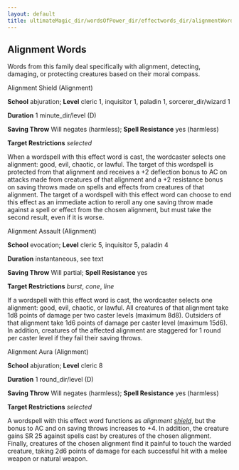 ```yaml
---
layout: default
title: ultimateMagic_dir/wordsOfPower_dir/effectwords_dir/alignmentWords
---
```

## Alignment Words

Words from this family deal specifically with alignment, detecting, damaging, or protecting creatures based on their moral compass.

Alignment Shield (Alignment)

**School** abjuration; **Level** cleric 1, inquisitor 1, paladin 1, sorcerer_dir/wizard 1

**Duration** 1 minute_dir/level (D)

**Saving Throw** Will negates (harmless); **Spell Resistance** yes (harmless)

**Target Restrictions** _selected_

When a wordspell with this effect word is cast, the wordcaster selects one alignment: good, evil, chaotic, or lawful. The target of this wordspell is protected from that alignment and receives a +2 deflection bonus to AC on attacks made from creatures of that alignment and a +2 resistance bonus on saving throws made on spells and effects from creatures of that alignment. The target of a wordspell with this effect word can choose to end this effect as an immediate action to reroll any one saving throw made against a spell or effect from the chosen alignment, but must take the second result, even if it is worse.

Alignment Assault (Alignment)

**School** evocation; **Level** cleric 5, inquisitor 5, paladin 4

**Duration** instantaneous, see text

**Saving Throw** Will partial; **Spell Resistance** yes

**Target Restrictions** _burst_, _cone_, _line_

If a wordspell with this effect word is cast, the wordcaster selects one alignment: good, evil, chaotic, or lawful. All creatures of that alignment take 1d8 points of damage per two caster levels (maximum 8d8). Outsiders of that alignment take 1d6 points of damage per caster level (maximum 15d6). In addition, creatures of the affected alignment are staggered for 1 round per caster level if they fail their saving throws.

Alignment Aura (Alignment)

**School** abjuration; **Level** cleric 8

**Duration** 1 round_dir/level (D)

**Saving Throw** Will negates (harmless); **Spell Resistance** yes (harmless)

**Target Restrictions** _selected_

A wordspell with this effect word functions as _alignment [shield](spells_dir/shield#_shield)_, but the bonus to AC and on saving throws increases to +4. In addition, the creature gains SR 25 against spells cast by creatures of the chosen alignment. Finally, creatures of the chosen alignment find it painful to touch the warded creature, taking 2d6 points of damage for each successful hit with a melee weapon or natural weapon.

